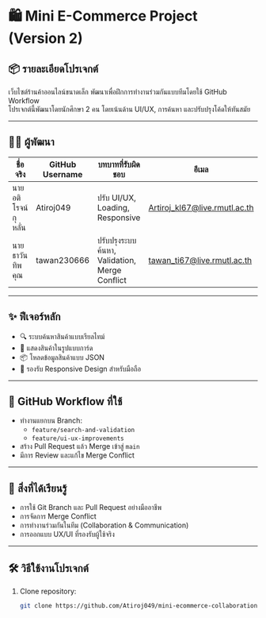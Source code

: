 # 🛍️ Mini E-Commerce Project (Version 2)

## 📦 รายละเอียดโปรเจกต์
เว็บไซต์ร้านค้าออนไลน์ขนาดเล็ก พัฒนาเพื่อฝึกการทำงานร่วมกันแบบทีมโดยใช้ GitHub Workflow  
โปรเจกต์นี้พัฒนาโดยนักศึกษา 2 คน โดยเน้นด้าน UI/UX, การค้นหา และปรับปรุงโค้ดให้ทันสมัย

---

## 👨‍💻 ผู้พัฒนา

| ชื่อจริง                  | GitHub Username | บทบาทที่รับผิดชอบ                            | อีเมล                              |
|--------------------------|------------------|---------------------------------------------|------------------------------------|
| นายอติโรจน์ กุหลั่น     | Atiroj049        | ปรับ UI/UX, Loading, Responsive             | Artiroj_kl67@live.rmutl.ac.th     |
| นายธาวัน ทิพคุณ         | tawan230666      | ปรับปรุงระบบค้นหา, Validation, Merge Conflict | tawan_ti67@live.rmutl.ac.th       |

---

## ✨ ฟีเจอร์หลัก
- 🔍 ระบบค้นหาสินค้าแบบเรียลไทม์
- 🧩 แสดงสินค้าในรูปแบบการ์ด
- 📦 โหลดข้อมูลสินค้าแบบ JSON
- 📱 รองรับ Responsive Design สำหรับมือถือ

---

## 🔁 GitHub Workflow ที่ใช้
- ทำงานแยกบน Branch:
  - `feature/search-and-validation`
  - `feature/ui-ux-improvements`
- สร้าง Pull Request แล้ว Merge เข้าสู่ `main`
- มีการ Review และแก้ไข Merge Conflict

---

## 📘 สิ่งที่ได้เรียนรู้
- การใช้ Git Branch และ Pull Request อย่างมืออาชีพ
- การจัดการ Merge Conflict
- การทำงานร่วมกันในทีม (Collaboration & Communication)
- การออกแบบ UX/UI ที่รองรับผู้ใช้จริง

---

## 🛠 วิธีใช้งานโปรเจกต์

1. Clone repository:
   ```bash
   git clone https://github.com/Atiroj049/mini-ecommerce-collaboration.git
